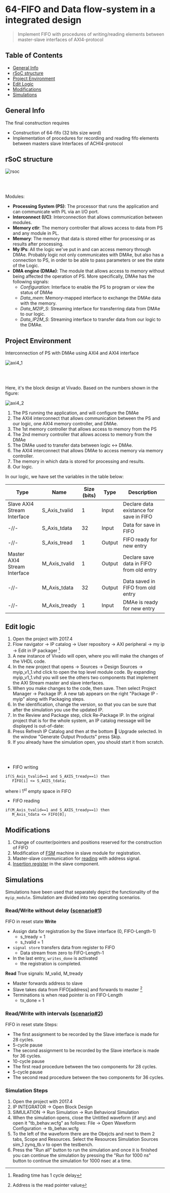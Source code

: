 # 64-FIFO and Data flow-system in a integrated design
> Implement FIFO with procedures of writing/reading elements between master-slave interfaces of AXI4-protocol

## Table of Contents
* [General Info](#general-info)
* [rSoC structure](#rsoc-structure)
* [Project Environment](#project-environment)
* [Edit Logic](#edit-logic)
* [Modifications](#modifications)
* [Simulations](#simulations)

## General Info
The final construction requires
* Construction of 64-fifo (32 bits size word)
* Implementation of procedures for recording and reading fifo elements between masters
slave Interfaces of ACHI4-protocol

## rSoC structure

![rsoc](https://user-images.githubusercontent.com/22920222/160246516-5ddf64eb-8a30-40c8-bcf0-f8081e58ba70.png)

<br><br>


Modules:
* __Processing System (PS)__: The processor that runs the application and can communicate 
with PL via an I/O port.
* __Interconnect (I/C)__: Interconnection that allows communication between modules.
* __Memory ctlr__: The memory controller that allows access to data from PS and 
any module in PL.
* __Memory__: The memory that data is stored either for processing or as results 
after processing.
* __My IPs__: All the logic we've put in and can access memory through DMAe.
Probably logic not only communicates with DMAe, but also has a connection to PS, 
in order to be able to pass parameters or see the state of the Logic.
* __DMA engine (DMAe)__: The module that allows access to memory without being affected 
the operation of PS. More specifically, DMAe has the following signals:
   * *Configuration*: Interface to enable the PS to program or view the status 
of DMAe
   * *Data_mem*: Memory-mapped interface to exchange the DMAe data with the 
memory.
   * *Data_M2IP_S*: Streaming interface for transferring data from DMAe to 
our logic.
   * *Data_IP2M_S*: Streaming interface to transfer data from our logic to 
the DMAe.


## Project Environment
Interconnection of PS with DMAe using AXI4 and AXI4 interface

![axi4_1](https://user-images.githubusercontent.com/22920222/160241684-42f82bc7-4aba-4052-bb47-1b73ac955f36.png)

<br><br>

Here, it's the block design at Vivado. Based on the numbers shown in the figure:


![axi4_2](https://user-images.githubusercontent.com/22920222/160241694-dd46b84e-b56e-4ce6-86e9-58b6a39ddd64.png)
<br>

1. The PS running the application, and will configure the DMAe
2. The AXI4 interconnect that allows communication between the PS and our logic, one
AXI4 memory controller, and DMAe. 
3. The 1st memory controller that allows access to memory from the PS
4. The 2nd memory controller that allows access to memory from the DMAe
5. The DMAe used to transfer data between logic <-> DMAe.
6. The AXI4 interconnect that allows DMAe to access memory via memory
controller.
7. The memory in which data is stored for processing and results.
8. Our logic.

In our logic, we have set the variables in the table below:

| Type  | Name |  Size (bits) | Type | Description|
| ------------- | ------------- | --------- | ---------| ---------|
| Slave AXI4 Stream Interface  | S_Axis_tvalid  | 1 | Input | Declare data existance for save in FIFO|
| -//-  | S_Axis_tdata  | 32 | Input | Data for save in FIFO |
| -//-  | S_Axis_tread | 1 | Output | FIFO ready for new entry |
| Master AXI4 Stream Interface  | M_Axis_tvalid | 1 | Output | Declare save data in FIFO from old entry |
| -//-  | M_Axis_tdata | 32 | Output | Data saved in FIFO from old entry |
| -//-  | M_Axis_tready | 1 | Input | DMAe is ready for new entry |



## Edit logic
1. Open the project with 2017.4
2. Flow navigator -> IP catalog -> User repository -> AXI peripheral -> my ip -> Edit in IP packager [^1]
3. A new instance of Vivado will open, where you will make the changes of the VHDL code.
4. In the new project that opens -> Sources -> Design Sources -> myip_v1_1.vhd click to open the top level module code. By expanding myip_v1_1.vhd you will see the others two components that implement the AXI Stream master and slave interfaces.
5. When you make changes to the code, then save. Then select Project Manager -> Package IP. A new tab appears on the right "Package IP - myip" along with Packaging steps.
6. In the identification, change the version, so that you can be sure that after the simulation
you use the updated IP.  
7. In the Review and Package step, click Re-Package IP. In the original project that is for the whole
system, an IP catalog message will be displayed is out-of-date:
8. Press Refresh IP Catalog and then at the bottom  Upgrade selected. In the window 
"Generate Output Products" press Skip.
9. If you already have the simulation open, you should start it from scratch.
 
 
<br><br>
* FIFO writing
```
if(S_Axis_tvalid==1 and S_AXIS_tready==1) then
   FIFO[i] <= S_AXIS_tdata; 
```
where i 1<sup>st</sup> empty space in FIFO

* FIFO reading
```
if(M_Axis_tvalid==1 and S_AXIS_tready==1) then
   M_Axis_tdata <= FIFO[0]; 
```


## Modifications
1. Change of counter/pointers and positions reserved for the construction of FIFO
2. Modification of [FSM](https://github.com/z1skgr/reconfigurable-Computing/issues/3#issue-1181864959) machine in slave module for registration.
3. Master-slave communication for [reading](https://github.com/z1skgr/reconfigurable-Computing/issues/4#issue-1181866707) with address signal.
4. [Insertion register](https://github.com/z1skgr/reconfigurable-Computing/issues/5#issue-1181867633) in the slave component.

## Simulations
Simulations have been used that separately depict the functionality of the `myip_module`. Simulation are divided into two operating scenarios.

### Read/Write without delay ([scenario#1](https://github.com/z1skgr/reconfigurable-Computing/issues/6#issue-1182011908))
FIFO in reset state
__Write__
* Assign data for registration by the Slave interface (0, FIFO-Length-1)
    * s_tready = 1
    * s_tvalid = 1
* `signal store` transfers data from register to FIFO
    * Data stream from zero to FIFO-Length-1
* In the last entry, `writes_done` is activated 
    * the registration is completed.

__Read__
True signals: M_valid, M_tready
*  Master forwards address to slave
*  Slave takes data from FIFO[address] and forwards to master [^2]
*  Terminations is when read pointer is on FIFO-Length
    * tx_done = 1

### Read/Write with intervals ([scenario#2](https://github.com/z1skgr/reconfigurable-Computing/issues/7#issue-1182012159))
FIFO in reset state
Steps:
* The first assignment to be recorded by the Slave interface is made for 28 cycles.
* 5-cycle pause
* The second assignment to be recorded by the Slave interface is made for 36 cycles.
* 10-cycle pause
* The first read procedure between the two components for 28 cycles.
* 5-cycle pause
* The second read procedure between the two components for 36 cycles.


### Simulation Steps
1. Open the project with 2017.4
2. IP INTEGRATOR ->  Open Block Design
3. SIMULATION ->  Run Simulation ->  Run Behavioral Simulation
4. When the simulation opens, close the Untitled waveform (if any) and open it 
"tb_behav.wcfg" as follows: File -> Open Waveform Configuration -> tb_behav.wcfg
5. To the left of the waveform there are the Obejcts and next to them 2 tabs, Scope and Resources. 
Select the Resources Simulation Sources sim_1 zynq_tb.v to open the testbench.
6. Press the "Run all" button to run the simulation and once it is finished you can 
continue the simulation by pressing the "Run for 1000 ns" button to continue the 
simulation for 1000 nsec at a time. 


[^1]: Reading time has 1 cycle delay
[^2]: Address is the read pointer value
